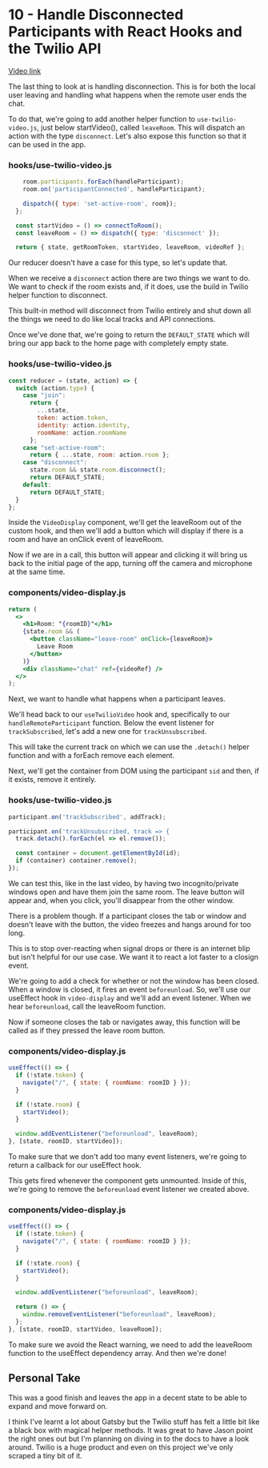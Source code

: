 # 10 - Handle Disconnected Participants with React Hooks and the Twilio API

[Video link](https://egghead.io/lessons/gatsby-handle-disconnected-participants-with-react-hooks-and-the-twilio-api)

The last thing to look at is handling disconnection. This is for both the local user leaving and handling what happens when the remote user ends the chat.

To do that, we're going to add another helper function to `use-twilio-video.js`, just below startVideo(), called `leaveRoom`. This will dispatch an action with the type `disconnect`. Let's also expose this function so that it can be used in the app.

### hooks/use-twilio-video.js

```jsx
    room.participants.forEach(handleParticipant);
    room.on('participantConnected', handleParticipant);

    dispatch({ type: 'set-active-room', room});
  };

  const startVideo = () => connectToRoom();
  const leaveRoom = () => dispatch({ type: 'disconnect' });

  return { state, getRoomToken, startVideo, leaveRoom, videoRef };
```

Our reducer doesn't have a case for this type, so let's update that.

When we receive a `disconnect` action there are two things we want to do. We want to check if the room exists and, if it does, use the build in Twilio helper function to disconnect.

This built-in method will disconnect from Twilio entirely and shut down all the things we need to do like local tracks and API connections.

Once we've done that, we're going to return the `DEFAULT_STATE` which will bring our app back to the home page with completely empty state.

### hooks/use-twilio-video.js

```jsx
const reducer = (state, action) => {
  switch (action.type) {
    case "join":
      return {
        ...state,
        token: action.token,
        identity: action.identity,
        roomName: action.roomName
      };
    case "set-active-room":
      return { ...state, room: action.room };
    case "disconnect":
      state.room && state.room.disconnect();
      return DEFAULT_STATE;
    default:
      return DEFAULT_STATE;
  }
};
```

Inside the `VideoDisplay` component, we'll get the leaveRoom out of the custom hook, and then we'll add a button which will display if there is a room and have an onClick event of leaveRoom.

Now if we are in a call, this button will appear and clicking it will bring us back to the initial page of the app, turning off the camera and microphone at the same time.

### components/video-display.js

```jsx
return (
  <>
    <h1>Room: "{roomID}"</h1>
    {state.room && (
      <button className="leave-room" onClick={leaveRoom}>
        Leave Room
      </button>
    )}
    <div className="chat" ref={videoRef} />
  </>
);
```

Next, we want to handle what happens when a participant leaves.

We'll head back to our `useTwilioVideo` hook and, specifically to our `handleRemoteParticipant` function. Below the event listener for `trackSubscribed`, let's add a new one for `trackUnsubscribed`.

This will take the current track on which we can use the `.detach()` helper function and with a forEach remove each element.

Next, we'll get the container from DOM using the participant `sid` and then, if it exists, remove it entirely.

### hooks/use-twilio-video.js

```jsx
participant.on('trackSubscribed', addTrack);

participant.on('trackUnsubscribed, track => {
  track.detach().forEach(el => el.remove());

  const container = document.getElementById(id);
  if (container) container.remove();
});
```

We can test this, like in the last video, by having two incognito/private windows open and have them join the same room. The leave button will appear and, when you click, you'll disappear from the other window.

There is a problem though. If a participant closes the tab or window and doesn't leave with the button, the video freezes and hangs around for too long.

This is to stop over-reacting when signal drops or there is an internet blip but isn't helpful for our use case. We want it to react a lot faster to a closign event.

We're going to add a check for whether or not the window has been closed. When a window is closed, it fires an event `beforeunload`. So, we'll use our useEffect hook in `video-display` and we'll add an event listener. When we hear `beforeunload`, call the leaveRoom function.

Now if someone closes the tab or navigates away, this function will be called as if they pressed the leave room button.

### components/video-display.js

```jsx
useEffect(() => {
  if (!state.token) {
    navigate("/", { state: { roomName: roomID } });
  }

  if (!state.room) {
    startVideo();
  }

  window.addEventListener("beforeunload", leaveRoom);
}, [state, roomID, startVideo]);
```

To make sure that we don't add too many event listeners, we're going to return a callback for our useEffect hook.

This gets fired whenever the component gets unmounted. Inside of this, we're going to remove the `beforeunload` event listener we created above.

### components/video-display.js

```jsx
useEffect(() => {
  if (!state.token) {
    navigate("/", { state: { roomName: roomID } });
  }

  if (!state.room) {
    startVideo();
  }

  window.addEventListener("beforeunload", leaveRoom);

  return () => {
    window.removeEventListener("beforeunload", leaveRoom);
  };
}, [state, roomID, startVideo, leaveRoom]);
```

To make sure we avoid the React warning, we need to add the leaveRoom function to the useEffect dependency array. And then we're done!

## Personal Take

This was a good finish and leaves the app in a decent state to be able to expand and move forward on.

I think I've learnt a lot about Gatsby but the Twilio stuff has felt a little bit like a black box with magical helper methods. It was great to have Jason point the right ones out but I'm planning on diving in to the docs to have a look around. Twilio is a huge product and even on this project we've only scraped a tiny bit of it.
